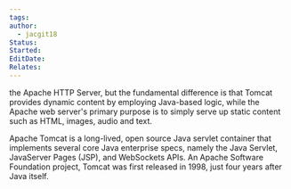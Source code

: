 ```yaml
---
tags: 
author:
  - jacgit18
Status: 
Started: 
EditDate: 
Relates:
---
```

the Apache HTTP Server, but the fundamental difference is that Tomcat provides dynamic content by employing Java-based logic, while the Apache web server's primary purpose is to simply serve up static content such as HTML, images, audio and text. 

Apache Tomcat is a long-lived, open source Java servlet container that implements several core Java enterprise specs, namely the Java Servlet, JavaServer Pages (JSP), and WebSockets APIs. An Apache Software Foundation project, Tomcat was first released in 1998, just four years after Java itself.